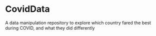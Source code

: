 # CovidData
A data manipulation repository to explore which country fared the best during COVID, and what they did differently
